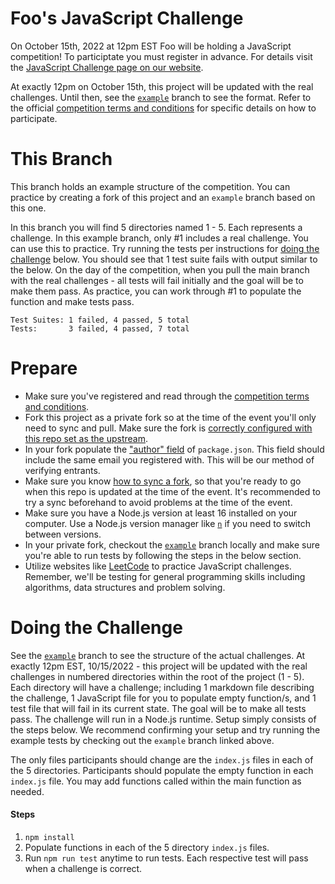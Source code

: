 # Foo's JavaScript Challenge

On October 15th, 2022 at 12pm EST Foo will be holding a JavaScript competition! To participtate you must register in advance. For details visit the [JavaScript Challenge page on our website](https://www.foo.software/javascript-challenge-2022).

At exactly 12pm on October 15th, this project will be updated with the real challenges. Until then, see the [`example`](https://github.com/foo-software/js-challenge-10-22/tree/example) branch to see the format. Refer to the official [competition terms and conditions](https://www.foo.software/javascript-challenge-2022-terms) for specific details on how to participate.

# This Branch

This branch holds an example structure of the competition. You can practice by creating a fork of this project and an `example` branch based on this one.

In this branch you will find 5 directories named 1 - 5. Each represents a challenge. In this example branch, only #1 includes a real challenge. You can use this to practice. Try running the tests per instructions for [doing the challenge](#doing-the-challenge) below. You should see that 1 test suite fails with output similar to the below. On the day of the competition, when you pull the main branch with the real challenges - all tests will fail initially and the goal will be to make them pass. As practice, you can work through #1 to populate the function and make tests pass.

```
Test Suites: 1 failed, 4 passed, 5 total
Tests:       3 failed, 4 passed, 7 total
```

# Prepare

- Make sure you've registered and read through the [competition terms and conditions](https://www.foo.software/javascript-challenge-2022-terms).
- Fork this project as a private fork so at the time of the event you'll only need to sync and pull. Make sure the fork is [correctly configured with this repo set as the upstream](https://docs.github.com/en/pull-requests/collaborating-with-pull-requests/working-with-forks/configuring-a-remote-for-a-fork).
- In your fork populate the ["author" field](https://docs.npmjs.com/creating-a-package-json-file#author-field) of `package.json`. This field should include the same email you registered with. This will be our method of verifying entrants.
- Make sure you know [how to sync a fork](https://docs.github.com/en/pull-requests/collaborating-with-pull-requests/working-with-forks/syncing-a-fork), so that you're ready to go when this repo is updated at the time of the event. It's recommended to try a sync beforehand to avoid problems at the time of the event.
- Make sure you have a Node.js version at least 16 installed on your computer. Use a Node.js version manager like [`n`](https://www.npmjs.com/package/n) if you need to switch between versions.
- In your private fork, checkout the [`example`](https://github.com/foo-software/js-challenge-10-22/tree/example) branch locally and make sure you're able to run tests by following the steps in the below section.
- Utilize websites like [LeetCode](https://leetcode.com/problemset/algorithms/) to practice JavaScript challenges. Remember, we'll be testing for general programming skills including algorithms, data structures and problem solving.

# Doing the Challenge

See the [`example`](https://github.com/foo-software/js-challenge-10-22/tree/example) branch to see the structure of the actual challenges. At exactly 12pm EST, 10/15/2022 - this project will be updated with the real challenges in numbered directories within the root of the project (1 - 5). Each directory will have a challenge; including 1 markdown file describing the challenge, 1 JavaScript file for you to populate empty function/s, and 1 test file that will fail in its current state. The goal will be to make all tests pass. The challenge will run in a Node.js runtime. Setup simply consists of the steps below. We recommend confirming your setup and try running the example tests by checking out the `example` branch linked above.

The only files participants should change are the `index.js` files in each of the 5 directories. Participants should populate the empty function in each `index.js` file. You may add functions called within the main function as needed.

#### Steps

1. `npm install`
2. Populate functions in each of the 5 directory `index.js` files.
3. Run `npm run test` anytime to run tests. Each respective test will pass when a challenge is correct.
